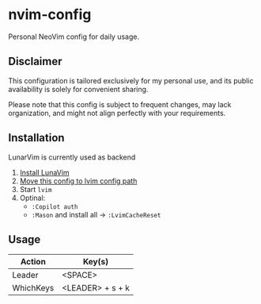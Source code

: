 # nvim-config

Personal NeoVim config for daily usage.

## Disclaimer

This configuration is tailored exclusively for my personal use, and its public availability is solely for convenient sharing.

Please note that this config is subject to frequent changes, may lack organization, and might not align perfectly with your requirements.

## Installation

LunarVim is currently used as backend

1. [Install LunaVim](https://www.lunarvim.org/docs/installation)
2. [Move this config to lvim config path](https://www.lunarvim.org/docs/configuration)
3. Start `lvim`
4. Optinal:
   - `:Copilot auth`
   - `:Mason` and install all -> `:LvimCacheReset`

## Usage

| Action    | Key(s)             |
| --------- | ------------------ |
| Leader    | \<SPACE\>          |
| WhichKeys | \<LEADER\> + s + k |
